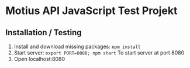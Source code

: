 # Motius API JavaScript Test Projekt

## Installation / Testing

1. Install and download missing  packages: `npm install`
2. Start server: `export PORT=8080; npm start` To start server at port 8080
3. Open localhost:8080
